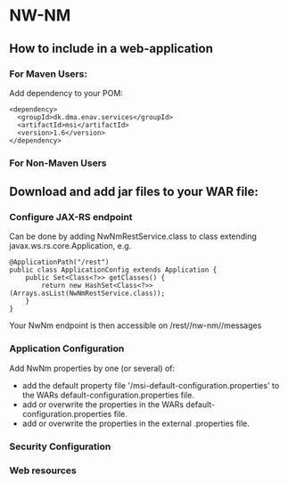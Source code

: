 NW-NM
=========

## How to include in a web-application

### For Maven Users: 
Add dependency to your POM: 

    <dependency>
      <groupId>dk.dma.enav.services</groupId>
      <artifactId>msi</artifactId>
      <version>1.6</version>
    </dependency>

### For Non-Maven Users
Download and add jar files to your WAR file: 
- 

### Configure JAX-RS endpoint
Can be done by adding NwNmRestService.class to class extending javax.ws.rs.core.Application, e.g. 

    @ApplicationPath("/rest")
    public class ApplicationConfig extends Application {
        public Set<Class<?>> getClasses() {
            return new HashSet<Class<?>>(Arrays.asList(NwNmRestService.class));
        }
    }

Your NwNm endpoint is then accessible on /rest//nw-nm//messages

### Application Configuration
Add NwNm properties by one (or several) of:
- add the default property file '/msi-default-configuration.properties' to the WARs default-configuration.properties file.
- add or overwrite the properties in the WARs default-configuration.properties file. 
- add or overwrite the properties in the external .properties file. 

### Security Configuration


### Web resources

